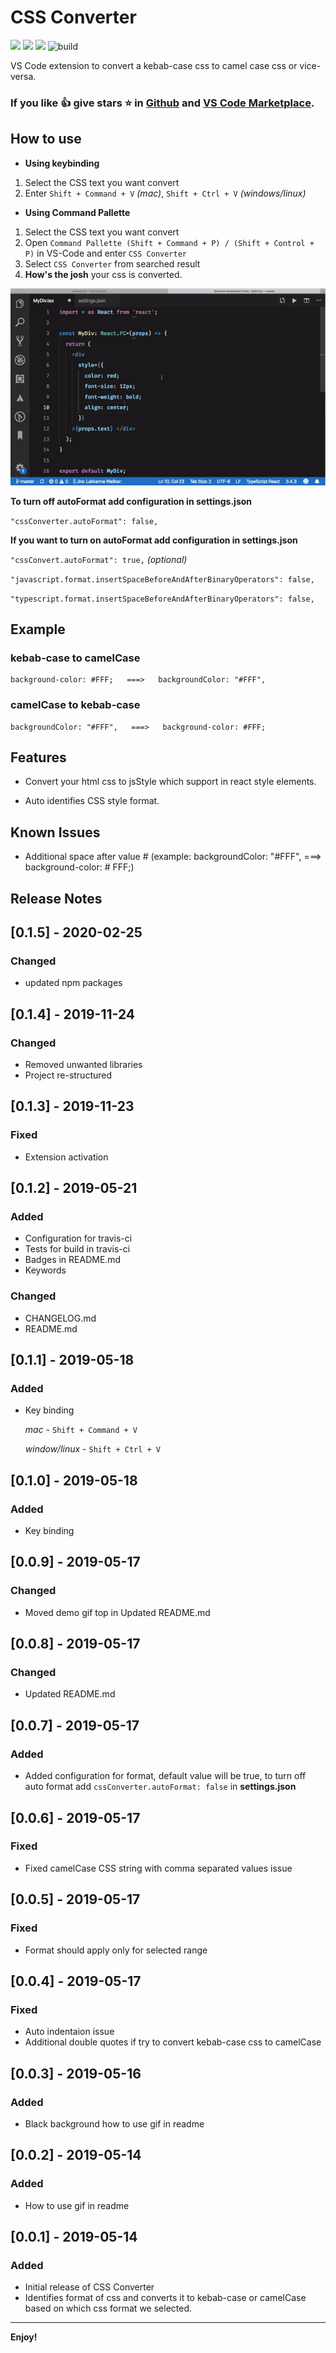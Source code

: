 # CSS Converter

[![](https://vsmarketplacebadge.apphb.com/version-short/Lakkannawalikar.css-converter.svg)](https://marketplace.visualstudio.com/items?itemName=lakkanna.css-converter)
[![](https://vsmarketplacebadge.apphb.com/downloads-short/Lakkannawalikar.css-converter.svg)](https://marketplace.visualstudio.com/items?itemName=Lakkannawalikar.css-converter)
[![](https://vsmarketplacebadge.apphb.com/rating-short/Lakkannawalikar.css-converter.svg)](https://marketplace.visualstudio.com/items?itemName=Lakkannawalikar.css-converter)
![build](https://travis-ci.org/Lakkanna/css-converter.svg?branch=master)

VS Code extension to convert a kebab-case css to camel case css or vice-versa. 

### If you like 👍 give stars ⭐️ in [Github](https://github.com/Lakkanna/css-converter) and [VS Code Marketplace](https://marketplace.visualstudio.com/items?itemName=Lakkannawalikar.css-converter&ssr=false#review-details).

## How to use
  * **Using keybinding**

  1. Select the CSS text you want convert
  2. Enter `Shift + Command + V` *(mac)*,   `Shift + Ctrl + V` *(windows/linux)*

  * **Using Command Pallette**

  1. Select the CSS text you want convert
  2. Open  `Command Pallette (Shift + Command + P) / (Shift + Control + P)` in VS-Code and enter `CSS Converter`
  3. Select `CSS Converter` from searched result
  4. **How's the josh** your css is converted.


![how to use](images/demo-kebab-camel.gif)

  **To turn off autoFormat add configuration in settings.json**

  `"cssConverter.autoFormat": false,`

  **If you want to turn on autoFormat add configuration in settings.json**

  `"cssConvert.autoFormat": true,`  *(optional)*

  `"javascript.format.insertSpaceBeforeAndAfterBinaryOperators": false,`
  
  `"typescript.format.insertSpaceBeforeAndAfterBinaryOperators": false,`


## Example
  ### **kebab-case to camelCase**
    background-color: #FFF;   ===>   backgroundColor: "#FFF",

  ### **camelCase to kebab-case**
    backgroundColor: "#FFF",   ===>   background-color: #FFF;

## Features

* Convert your html css to jsStyle which support in react style elements.

* Auto identifies CSS style format.

## Known Issues

* Additional space after value # (example: backgroundColor: "#FFF",  ===>  background-color: # FFF;)

## Release Notes

## [0.1.5] - 2020-02-25
### Changed
- updated npm packages

## [0.1.4] - 2019-11-24
### Changed
- Removed unwanted libraries
- Project re-structured

## [0.1.3] - 2019-11-23
### Fixed
- Extension activation

## [0.1.2] - 2019-05-21
### Added
- Configuration for travis-ci
- Tests for build in travis-ci
- Badges in README.md
- Keywords
### Changed
- CHANGELOG.md
- README.md

## [0.1.1] - 2019-05-18
### Added
- Key binding

  *mac* - `Shift + Command + V`

  *window/linux* - `Shift + Ctrl + V`

## [0.1.0] - 2019-05-18
### Added
- Key binding

## [0.0.9] - 2019-05-17
### Changed
- Moved demo gif top in Updated README.md

## [0.0.8] - 2019-05-17
### Changed
- Updated README.md

## [0.0.7] - 2019-05-17
### Added
- Added configuration for format, default value will be true, to turn off auto format add `cssConverter.autoFormat: false` in **settings.json**

## [0.0.6] - 2019-05-17
### Fixed
- Fixed camelCase CSS string with comma separated values issue

## [0.0.5] - 2019-05-17
### Fixed
- Format should apply only for selected range

## [0.0.4] - 2019-05-17
### Fixed
- Auto indentaion issue
- Additional double quotes if try to convert kebab-case css to camelCase

## [0.0.3] - 2019-05-16
### Added
- Black background how to use gif in readme

## [0.0.2] - 2019-05-14
### Added
- How to use gif in readme

## [0.0.1] - 2019-05-14
### Added
- Initial release of CSS Converter
- Identifies format of css and converts it to kebab-case or camelCase based on which css format we selected.

-----------------------------------------------------------------------------------------------------------


**Enjoy!**
